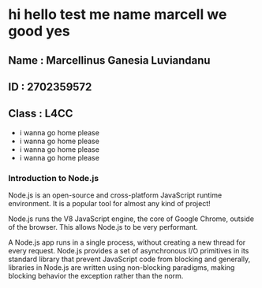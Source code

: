 # hi hello test me name marcell we good yes

## Name     : Marcellinus Ganesia Luviandanu
## ID       : 2702359572
## Class    : L4CC

- i wanna go home please
- i wanna go home please
- i wanna go home please
- i wanna go home please 

### Introduction to Node.js

Node.js is an open-source and cross-platform JavaScript runtime environment. It is a popular tool for almost any kind of project!

Node.js runs the V8 JavaScript engine, the core of Google Chrome, outside of the browser. This allows Node.js to be very performant.

A Node.js app runs in a single process, without creating a new thread for every request. Node.js provides a set of asynchronous I/O primitives in its standard library that prevent JavaScript code from blocking and generally, libraries in Node.js are written using non-blocking paradigms, making blocking behavior the exception rather than the norm.